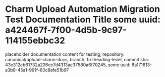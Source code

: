 # Charm Upload Automation Migration Test Documentation Title some uuid: a424467f-7f00-4d5b-9c97-114155ebbc32
 placeholder documentation content for testing,  repository: canonical/upload-charm-docs,  branch: fix-heading-level,  commit sha: 43e312cb61732a236ce7d4313ac37580a6f70245,  some uuid: 8a171613-a3b8-45a1-991f-60c8efe51b97